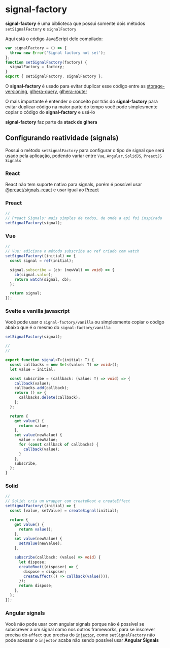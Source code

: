 # signal-factory

**signal-factory** é uma biblioteca que possui somente dois métodos `setSignalFactory` e `signalFactory`

Aqui está o código JavaScript dele compilado:

```js
var signalFactory = () => {
  throw new Error('Signal factory not set');
};
function setSignalFactory(factory) {
  signalFactory = factory;
}
export { setSignalFactory, signalFactory };
```

O **signal-factory** é usado para evitar duplicar esse código entre as [storage-versioning](https://github.com/Simple-Organization/storage-versioning), [glhera-query](https://github.com/Simple-Organization/glhera-query), [glhera-router](https://github.com/Simple-Organization/glhera-router)

O mais importante é entender o conceito por trás do **signal-factory** para evitar duplicar código na maior parte do tempo você pode simplesmente copiar o código do **signal-factory** e usá-lo

**signal-factory** faz parte da **stack do glhera**

## Configurando reatividade (signals)

Possui o método `setSignalFactory` para configurar o tipo de signal que será usado pela aplicação, podendo variar entre `Vue`, `Angular`, `SolidJS`, `PreactJS Signals`

### React

React não tem suporte nativo para signals, porém é possível usar [@preact/signals-react](https://www.npmjs.com/package/@preact/signals-react) e usar igual ao [Preact](#preact)

### Preact

```ts
//
// Preact Signals: mais simples de todos, de onde a api foi inspirada
setSignalFactory(signal);
```

### Vue

```ts
//
// Vue: adiciona o método subscribe ao ref criado com watch
setSignalFactory((initial) => {
  const signal = ref(initial);

  signal.subscribe = (cb: (newVal) => void) => {
    cb(signal.value);
    return watch(signal, cb);
  };

  return signal;
});
```

### Svelte e vanilla javascript

Você pode usar o `signal-factory/vanilla` ou simplesmente copiar o código abaixo que é o mesmo do `signal-factory/vanilla`

```ts
setSignalFactory(signal);

//
//

export function signal<T>(initial: T) {
  const callbacks = new Set<(value: T) => void>();
  let value = initial;

  const subscribe = (callback: (value: T) => void) => {
    callback(value);
    callbacks.add(callback);
    return () => {
      callbacks.delete(callback);
    };
  };

  return {
    get value() {
      return value;
    },
    set value(newValue) {
      value = newValue;
      for (const callback of callbacks) {
        callback(value);
      }
    },
    subscribe,
  };
}
```

### Solid

```ts
//
// Solid: cria um wrapper com createRoot e createEffect
setSignalFactory((initial) => {
  const [value, setValue] = createSignal(initial);

  return {
    get value() {
      return value();
    },
    set value(newValue) {
      setValue(newValue);
    },

    subscribe(callback: (value) => void) {
      let dispose;
      createRoot((disposer) => {
        dispose = disposer;
        createEffect(() => callback(value()));
      });
      return dispose;
    },
  };
});
```

### Angular signals

Você não pode usar com angular signals porque não é possível se subscrever a um signal como nos outros frameworks, para se inscrever precisa do `effect` que precisa do [`injector`](https://angular.dev/guide/signals#injection-context), como `setSignalFactory` não pode acessar o `injector` acaba não sendo possível usar **Angular Signals**

